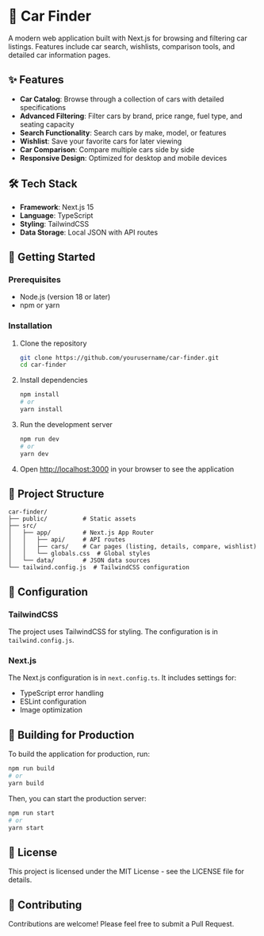 # 🚗 Car Finder

A modern web application built with Next.js for browsing and filtering car listings. Features include car search, wishlists, comparison tools, and detailed car information pages.

## ✨ Features

- **Car Catalog**: Browse through a collection of cars with detailed specifications
- **Advanced Filtering**: Filter cars by brand, price range, fuel type, and seating capacity
- **Search Functionality**: Search cars by make, model, or features
- **Wishlist**: Save your favorite cars for later viewing
- **Car Comparison**: Compare multiple cars side by side
- **Responsive Design**: Optimized for desktop and mobile devices

## 🛠️ Tech Stack

- **Framework**: Next.js 15
- **Language**: TypeScript
- **Styling**: TailwindCSS
- **Data Storage**: Local JSON with API routes

## 🚀 Getting Started

### Prerequisites

- Node.js (version 18 or later)
- npm or yarn

### Installation

1. Clone the repository
   ```bash
   git clone https://github.com/yourusername/car-finder.git
   cd car-finder
   ```

2. Install dependencies
   ```bash
   npm install
   # or
   yarn install
   ```

3. Run the development server
   ```bash
   npm run dev
   # or
   yarn dev
   ```

4. Open [http://localhost:3000](http://localhost:3000) in your browser to see the application

## 📁 Project Structure

```
car-finder/
├── public/          # Static assets
├── src/
│   ├── app/         # Next.js App Router
│   │   ├── api/     # API routes
│   │   ├── cars/    # Car pages (listing, details, compare, wishlist)
│   │   └── globals.css  # Global styles
│   └── data/        # JSON data sources
└── tailwind.config.js  # TailwindCSS configuration
```

## 🔧 Configuration

### TailwindCSS

The project uses TailwindCSS for styling. The configuration is in `tailwind.config.js`.

### Next.js

The Next.js configuration is in `next.config.ts`. It includes settings for:
- TypeScript error handling
- ESLint configuration
- Image optimization

## 🧪 Building for Production

To build the application for production, run:

```bash
npm run build
# or
yarn build
```

Then, you can start the production server:

```bash
npm run start
# or
yarn start
```

## 📝 License

This project is licensed under the MIT License - see the LICENSE file for details.

## 🤝 Contributing

Contributions are welcome! Please feel free to submit a Pull Request.
